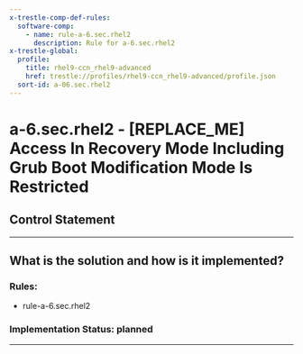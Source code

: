 ```yaml
---
x-trestle-comp-def-rules:
  software-comp:
    - name: rule-a-6.sec.rhel2
      description: Rule for a-6.sec.rhel2
x-trestle-global:
  profile:
    title: rhel9-ccn_rhel9-advanced
    href: trestle://profiles/rhel9-ccn_rhel9-advanced/profile.json
  sort-id: a-06.sec.rhel2
---
```


# a-6.sec.rhel2 - \[REPLACE_ME\] Access In Recovery Mode Including Grub Boot Modification Mode Is Restricted

## Control Statement

______________________________________________________________________

## What is the solution and how is it implemented?

<!-- For implementation status enter one of: implemented, partial, planned, alternative, not-applicable -->

<!-- Note that the list of rules under ### Rules: is read-only and changes will not be captured after assembly to JSON -->

<!-- Add control implementation description here for control: a-6.sec.rhel2 -->

### Rules:

  - rule-a-6.sec.rhel2

### Implementation Status: planned

______________________________________________________________________
